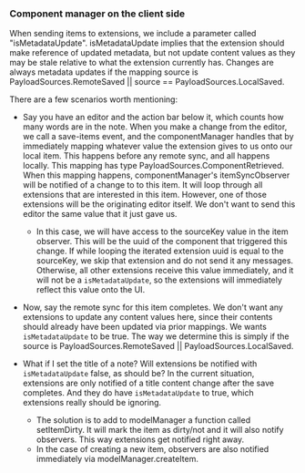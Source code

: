 ### Component manager on the client side

When sending items to extensions, we include a parameter called "isMetadataUpdate". isMetadataUpdate implies that the extension should make reference of updated metadata, but not update content values as they may be stale relative to what the extension currently has. Changes are always metadata updates if the mapping source is PayloadSources.RemoteSaved || source == PayloadSources.LocalSaved.

There are a few scenarios worth mentioning:

- Say you have an editor and the action bar below it, which counts how many words are in the note. When you make a change from the editor, we call a save-items event, and the componentManager handles that by immediately mapping whatever value the extension gives to us onto our local item. This happens before any remote sync, and all happens locally. This mapping has type PayloadSources.ComponentRetrieved. When this mapping happens, componentManager's itemSyncObserver will be notified of a change to to this item. It will loop through all extensions that are interested in this item. However, one of those extensions will be the originating editor itself. We don't want to send this editor the same value that it just gave us.
  - In this case, we will have access to the sourceKey value in the item observer. This will be the uuid of the component that triggered this change. If while looping the iterated extension uuid is equal to the sourceKey, we skip that extension and do not send it any messages. Otherwise, all other extensions receive this value immediately, and it will not be a `isMetadataUpdate`, so the extensions will immediately reflect this value onto the UI.

- Now, say the remote sync for this item completes. We don't want any extensions to update any content values here, since their contents should already have been updated via prior mappings. We wants `isMetadataUpdate` to be true. The way we determine this is simply if the source is PayloadSources.RemoteSaved || PayloadSources.LocalSaved.

- What if I set the title of a note? Will extensions be notified with `isMetadataUpdate` false, as should be? In the current situation, extensions are only notified of a title content change after the save completes. And they do have `isMetadataUpdate` to true, which extensions really should be ignoring.
  - The solution is to add to modelManager a function called setItemDirty. It will mark the item as dirty/not and it will also notify observers. This way extensions get notified right away.
  - In the case of creating a new item, observers are also notified immediately via modelManager.createItem.
